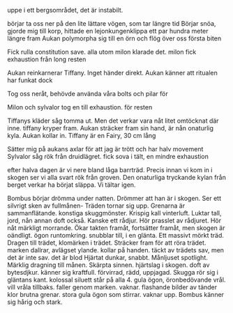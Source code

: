 uppe i ett bergsområdet, det är instabilt.

börjar ta oss ner på den lite lättare vögen, som tar längre tid
Börjar snöa, gjorde mig till korp, hittade en lejonkungenklippa ett par hundra meter längre fram
Aukan polymorpha sig till en örn och flög över oss första biten

Fick rulla constitution save. alla utom milon klarade det. milon fick exhaustion från long resten

Aukan reinkarnerar Tiffany. Inget händer direkt. Aukan känner att ritualen har funkat dock

Tog oss neråt, behövde använda våra bolts och pilar för 

Milon och sylvalor tog en till exhaustion. för resten


Tiffanys kläder såg tomma ut.
Men det verkar vara nåt litet omtöcknat där inne.
tiffany kryper fram.
Aukan sträcker fram sin hand, är nån onaturlig kyla.
Aukan kollar in. Tiffany är en Fairy, 30 cm lång


Sätter mig på aukans axlar för att jag är trött och har halv movement
Sylvalor såg rök från druidlägret.
fick sova i tält, en mindre exhaustion

efter halva dagen är vi nere bland låga barrträd. Precis innan vi kom in i skogen ser vi alla svart rök från groven.
Den onaturliga tryckande kylan från berget verkar ha börjat släppa. Vi tältar igen.

Bombus börjar drömma under natten. Drömmer att han är i skogen. Ser ett silvrigt sken av fullmånen- Träden tornar sig upp. Grenarna är sammanflätande. konstiga skuggmönster. Krispig kall vinterluft. Luktar tall, jord, nån annan doft också. Kanske ett rådjur. Hör prasslet av rådjuret. Hör nåt märkligt morrande. Ökar takten framåt, fortsätter framåt, men skogen är oändligt. ögon runtomkring. snubblar till, i en glänta. Ett massivt mörkt träd. Dragen till trädet, klomärken i trädet. Sträcker fram för att röra trädet. marken dallrar, avlägset ylande. kollar på handen. täckt av trädets sav, men det är inte sav. det är blod
Hjärtat dunkar, snabbt. Månljuset spotlight. Märklig dragning till månen. Skärpta sinnen. hjärtslag i skogen. doft av bytesdjkur. känner sig kraftfull. förvirrad, rädd, uppjagad. Skugga rör sig i gläntans kant. kolossal siluett står på alla 4. gula ögon, öronbedövande vrål. vill vråla tillbaks. faller genom marken. vaknar. flashande bilder av tänder klor brutna grenar. stora gula ögon som stirrar. vaknar upp. 
Bombus känner sig hårig och stark.